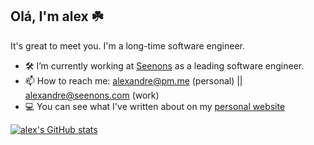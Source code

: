 ## Olá, I'm alex ☘️


It's great to meet you. I'm a long-time software engineer.

- 🛠️ I’m currently working at [Seenons](https://seenons.com/en) as a leading software engineer.
- 📫 How to reach me: alexandre@pm.me (personal) || alexandre@seenons.com (work)
- 💻 You can see what I've written about on my [personal website](https://medium.com/@arielquixote)

[![alex's GitHub stats](https://github-readme-stats.vercel.app/api?username=alex-quiterio&theme=tokyonight)](https://github.com/alex-quiterio)

<!--
**alex-quiterio/alex-quiterio** is a ✨ _special_ ✨ repository because its `README.md` (this file) appears on your GitHub profile.

Here are some ideas to get you started:

- 🔭 I’m currently working on ...
- 🌱 I’m currently learning ...
- 👯 I’m looking to collaborate on ...
- 🤔 I’m looking for help with ...
- 💬 Ask me about ...
- 📫 How to reach me: ...
- 😄 Pronouns: ...
- ⚡ Fun fact: ...
-->
